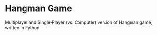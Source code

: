 # Hangman Game

Multiplayer and Single-Player (vs. Computer) version of Hangman game, written in Python
